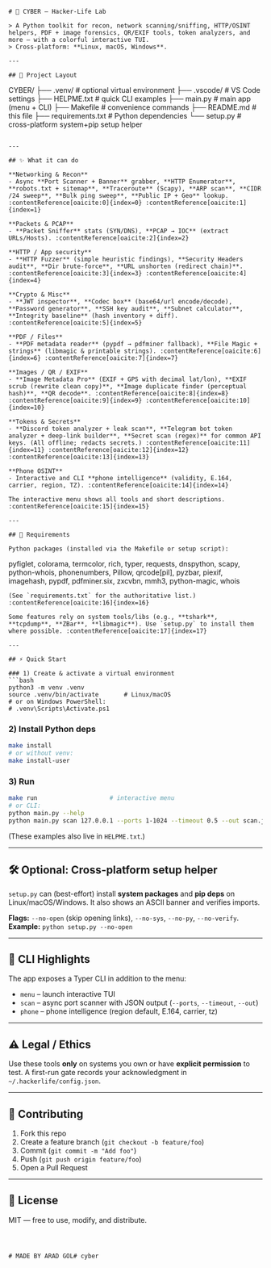 
```
# 🔐 CYBER — Hacker-Life Lab

> A Python toolkit for recon, network scanning/sniffing, HTTP/OSINT helpers, PDF + image forensics, QR/EXIF tools, token analyzers, and more — with a colorful interactive TUI.  
> Cross-platform: **Linux, macOS, Windows**.

---

## 📂 Project Layout

```

CYBER/
├── .venv/             # optional virtual environment
├── .vscode/           # VS Code settings
├── HELPME.txt         # quick CLI examples
├── main.py            # main app (menu + CLI)
├── Makefile           # convenience commands
├── README.md          # this file
├── requirements.txt   # Python dependencies
└── setup.py           # cross-platform system+pip setup helper

```

---

## ✨ What it can do

**Networking & Recon**
- Async **Port Scanner + Banner** grabber, **HTTP Enumerator**, **robots.txt + sitemap**, **Traceroute** (Scapy), **ARP scan**, **CIDR /24 sweep**, **Bulk ping sweep**, **Public IP + Geo** lookup. :contentReference[oaicite:0]{index=0} :contentReference[oaicite:1]{index=1}

**Packets & PCAP**
- **Packet Sniffer** stats (SYN/DNS), **PCAP → IOC** (extract URLs/Hosts). :contentReference[oaicite:2]{index=2}

**HTTP / App security**
- **HTTP Fuzzer** (simple heuristic findings), **Security Headers audit**, **Dir brute-force**, **URL unshorten (redirect chain)**. :contentReference[oaicite:3]{index=3} :contentReference[oaicite:4]{index=4}

**Crypto & Misc**
- **JWT inspector**, **Codec box** (base64/url encode/decode), **Password generator**, **SSH key audit**, **Subnet calculator**, **Integrity baseline** (hash inventory + diff). :contentReference[oaicite:5]{index=5}

**PDF / Files**
- **PDF metadata reader** (pypdf → pdfminer fallback), **File Magic + strings** (libmagic & printable strings). :contentReference[oaicite:6]{index=6} :contentReference[oaicite:7]{index=7}

**Images / QR / EXIF**
- **Image Metadata Pro** (EXIF + GPS with decimal lat/lon), **EXIF scrub (rewrite clean copy)**, **Image duplicate finder (perceptual hash)**, **QR decode**. :contentReference[oaicite:8]{index=8} :contentReference[oaicite:9]{index=9} :contentReference[oaicite:10]{index=10}

**Tokens & Secrets**
- **Discord token analyzer + leak scan**, **Telegram bot token analyzer + deep-link builder**, **Secret scan (regex)** for common API keys. (All offline; redacts secrets.) :contentReference[oaicite:11]{index=11} :contentReference[oaicite:12]{index=12} :contentReference[oaicite:13]{index=13}

**Phone OSINT**
- Interactive and CLI **phone intelligence** (validity, E.164, carrier, region, TZ). :contentReference[oaicite:14]{index=14}

The interactive menu shows all tools and short descriptions. :contentReference[oaicite:15]{index=15}

---

## 🧰 Requirements

Python packages (installed via the Makefile or setup script):

```

pyfiglet, colorama, termcolor, rich, typer, requests, dnspython, scapy,
python-whois, phonenumbers, Pillow, qrcode\[pil], pyzbar, piexif, imagehash,
pypdf, pdfminer.six, zxcvbn, mmh3, python-magic, whois

````
(See `requirements.txt` for the authoritative list.) :contentReference[oaicite:16]{index=16}

Some features rely on system tools/libs (e.g., **tshark**, **tcpdump**, **ZBar**, **libmagic**). Use `setup.py` to install them where possible. :contentReference[oaicite:17]{index=17}

---

## ⚡ Quick Start

### 1) Create & activate a virtual environment
```bash
python3 -m venv .venv
source .venv/bin/activate       # Linux/macOS
# or on Windows PowerShell:
# .venv\Scripts\Activate.ps1
````

### 2) Install Python deps

```bash
make install
# or without venv:
make install-user
```

### 3) Run

```bash
make run                    # interactive menu
# or CLI:
python main.py --help
python main.py scan 127.0.0.1 --ports 1-1024 --timeout 0.5 --out scan.json
```

(These examples also live in `HELPME.txt`.)&#x20;

---

## 🛠 Optional: Cross-platform setup helper

`setup.py` can (best-effort) install **system packages** and **pip deps** on Linux/macOS/Windows. It also shows an ASCII banner and verifies imports.

**Flags:** `--no-open` (skip opening links), `--no-sys`, `--no-py`, `--no-verify`.
**Example:** `python setup.py --no-open` &#x20;

---

## 🧭 CLI Highlights

The app exposes a Typer CLI in addition to the menu:

* `menu` – launch interactive TUI
* `scan` – async port scanner with JSON output (`--ports`, `--timeout`, `--out`)
* `phone` – phone intelligence (region default, E.164, carrier, tz)&#x20;

---

## ⚠️ Legal / Ethics

Use these tools **only** on systems you own or have **explicit permission** to test. A first-run gate records your acknowledgment in `~/.hackerlife/config.json`.&#x20;

---

## 🤝 Contributing

1. Fork this repo
2. Create a feature branch (`git checkout -b feature/foo`)
3. Commit (`git commit -m "Add foo"`)
4. Push (`git push origin feature/foo`)
5. Open a Pull Request

---

## 📜 License

MIT — free to use, modify, and distribute.

```



# MADE BY ARAD GOL# cyber
